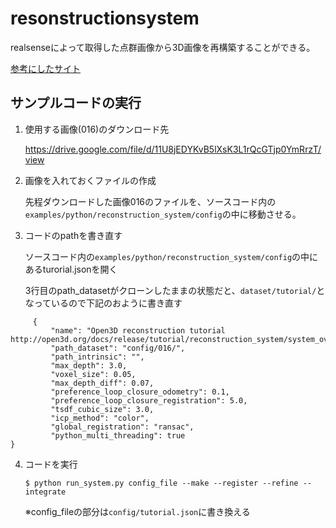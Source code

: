 # resonstructionsystem

realsenseによって取得した点群画像から3D画像を再構築することができる。

[参考にしたサイト](http://www.open3d.org/docs/release/tutorial/reconstruction_system/index.html)

## サンプルコードの実行

1. 使用する画像(016)のダウンロード先

     https://drive.google.com/file/d/11U8jEDYKvB5lXsK3L1rQcGTjp0YmRrzT/view

2. 画像を入れておくファイルの作成

     先程ダウンロードした画像016のファイルを、ソースコード内の`examples/python/reconstruction_system/config`の中に移動させる。

3. コードのpathを書き直す

     ソースコード内の`examples/python/reconstruction_system/config`の中にあるturorial.jsonを開く

     3行目のpath_datasetがクローンしたままの状態だと、`dataset/tutorial/`となっているので下記のおように書き直す

```
     {
         "name": "Open3D reconstruction tutorial http://open3d.org/docs/release/tutorial/reconstruction_system/system_overview.html",
         "path_dataset": "config/016/",
         "path_intrinsic": "",
         "max_depth": 3.0,
         "voxel_size": 0.05,
         "max_depth_diff": 0.07,
         "preference_loop_closure_odometry": 0.1,
         "preference_loop_closure_registration": 5.0,
         "tsdf_cubic_size": 3.0,
         "icp_method": "color",
         "global_registration": "ransac",
         "python_multi_threading": true
}
```

4. コードを実行

     `$ python run_system.py config_file --make --register --refine --integrate`

     ※config_fileの部分は`config/tutorial.json`に書き換える

